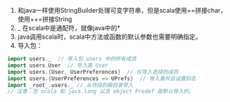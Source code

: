 1. 和java一样使用StringBuilder处理可变字符串，但是scala使用+=拼接char，使用++=拼接String
2. _ 在scala中是通配符，就像java中的*
3. java调用scala时，scala中方法或函数的默认参数也需要明确指定。
4. 导入包：
```scala
import users._  // 导入包 users 中的所有成员
import users.User  // 导入类 User
import users.{User, UserPreferences}  // 仅导入选择的成员
import users.{UserPreferences => UPrefs}  // 导入类并且设置别名
import _root_.users._ // 从项目的根目录导入
// 注意：包 scala 和 java.lang 以及 object Predef 是默认导入的。
```